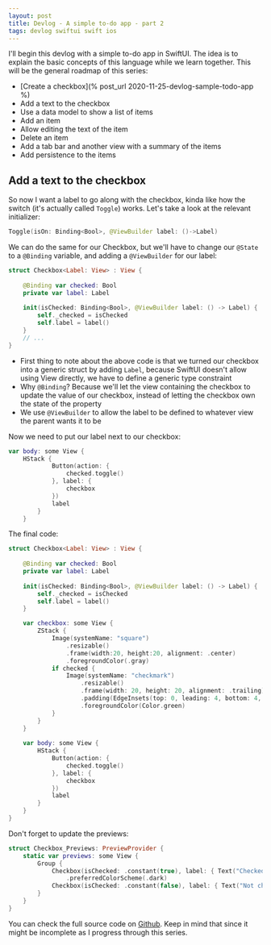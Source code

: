 ```yaml
---
layout: post
title: Devlog - A simple to-do app - part 2
tags: devlog swiftui swift ios
---
```


I'll begin this devlog with a simple to-do app in SwiftUI. The idea is to explain the basic concepts of this language while we learn together. This will be the general roadmap of this series:

* [Create a checkbox](% post_url 2020-11-25-devlog-sample-todo-app %)
* Add a text to the checkbox
* Use a data model to show a list of items
* Add an item
* Allow editing the text of the item
* Delete an item
* Add a tab bar and another view with a summary of the items
* Add persistence to the items

## Add a text to the checkbox

So now I want a label to go along with the checkbox, kinda like how the switch (it's actually called `Toggle`) works. Let's take a look at the relevant initializer:

```swift
Toggle(isOn: Binding<Bool>, @ViewBuilder label: ()->Label)
```

We can do the same for our Checkbox, but we'll have to change our `@State` to a `@Binding` variable, and adding a `@ViewBuilder` for our label:

```swift
struct Checkbox<Label: View> : View {
    
    @Binding var checked: Bool
    private var label: Label
    
    init(isChecked: Binding<Bool>, @ViewBuilder label: () -> Label) {
        self._checked = isChecked
        self.label = label()
    }
    // ...
}
```

* First thing to note about the above code is that we turned our checkbox into a generic struct by adding `Label`, because SwiftUI doesn't allow using View directly, we have to define a generic type constraint
* Why `@Binding`? Because we'll let the view containing the checkbox to update the value of our checkbox, instead of letting the checkbox own the state of the property
* We use `@ViewBuilder` to allow the label to be defined to whatever view the parent wants it to be

Now we need to put our label next to our checkbox:

```swift
var body: some View {
    HStack {
            Button(action: {
                checked.toggle()
            }, label: {
                checkbox
            })
            label
        }
    }
```

The final code:

```swift
struct Checkbox<Label: View> : View {
    
    @Binding var checked: Bool
    private var label: Label
    
    init(isChecked: Binding<Bool>, @ViewBuilder label: () -> Label) {
        self._checked = isChecked
        self.label = label()
    }

    var checkbox: some View {
        ZStack {
            Image(systemName: "square")
                .resizable()
                .frame(width:20, height:20, alignment: .center)
                .foregroundColor(.gray)
            if checked {
                Image(systemName: "checkmark")
                    .resizable()
                    .frame(width: 20, height: 20, alignment: .trailing)
                    .padding(EdgeInsets(top: 0, leading: 4, bottom: 4, trailing: 0))
                    .foregroundColor(Color.green)
            }
        }
    }
    
    var body: some View {
        HStack {
            Button(action: {
                checked.toggle()
            }, label: {
                checkbox
            })
            label
        }
    }
}
```

Don't forget to update the previews:

```swift
struct Checkbox_Previews: PreviewProvider {
    static var previews: some View {
        Group {
            Checkbox(isChecked: .constant(true), label: { Text("Checked") })
                .preferredColorScheme(.dark)
            Checkbox(isChecked: .constant(false), label: { Text("Not checked") })
        }
    }
}
```

You can check the full source code on [Github](https://github.com/edgarkenji/SimpleTodo/tree/feature/checkbox). Keep in mind that since it might be incomplete as I progress through this series.
